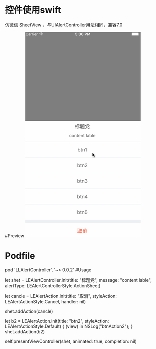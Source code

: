 # 控件使用swift 
仿微信 SheetView ，与UIAlertController用法相同，兼容7.0 

#Preview
 ![Preview](lLalerView.gif)
# Podfile
pod 'LLAlertController', '~> 0.0.2'
#Usage

 let shet = LEAlertController.init(title: "标题党", message: "content lable", alertType: LEAlertControllerStyle.ActionSheet)
 
 let  cancle = LEAlertAction.init(title: "取消", styleAction: LEAlertActionStyle.Cancel, handler: nil)
 
 shet.addAction(cancle)
 
 let b2 = LEAlertAction.init(title: "btn2", styleAction: LEAlertActionStyle.Default) { (view) in
        NSLog("btnAction2");
  }
  shet.addAction(b2)
  
  self.presentViewController(shet, animated: true, completion: nil)
